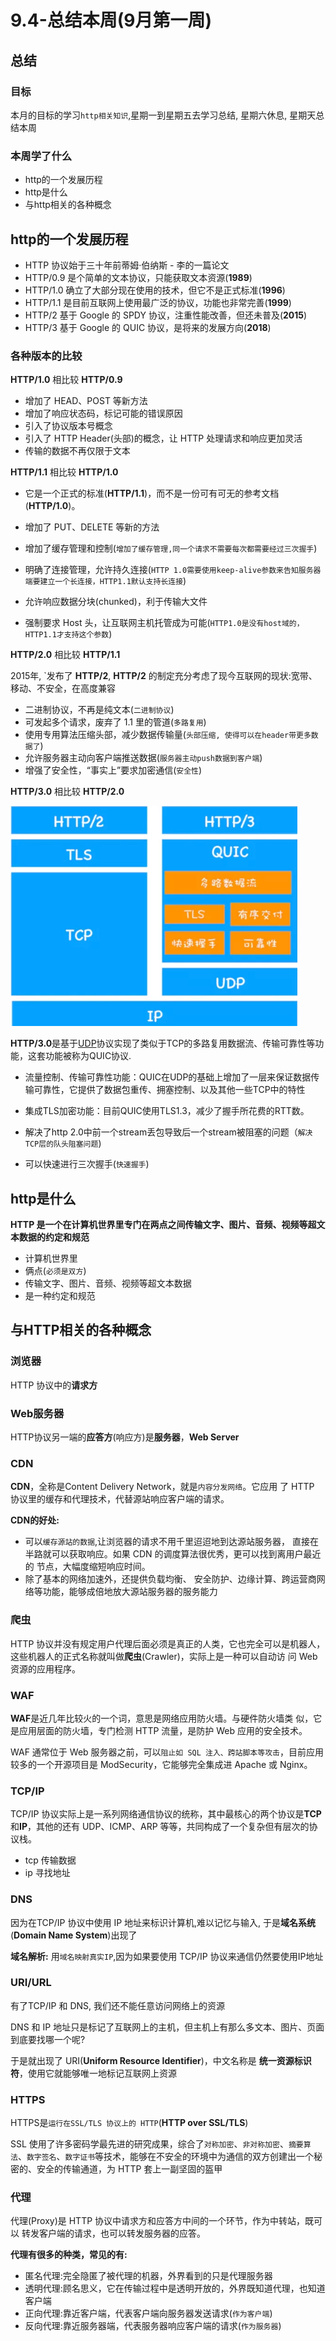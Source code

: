 # 9.4-总结本周(9月第一周)

## 总结

### 目标

本月的目标的学习`http相关知识`,星期一到星期五去学习总结, 星期六休息, 星期天总结本周

### 本周学了什么

- http的一个发展历程
- http是什么
- 与http相关的各种概念

## http的一个发展历程

- HTTP 协议始于三十年前蒂姆·伯纳斯 - 李的一篇论文
- HTTP/0.9 是个简单的文本协议，只能获取文本资源(**1989**)
- HTTP/1.0 确立了大部分现在使用的技术，但它不是正式标准(**1996**)
- HTTP/1.1 是目前互联网上使用最广泛的协议，功能也非常完善(**1999**)
- HTTP/2 基于 Google 的 SPDY 协议，注重性能改善，但还未普及(**2015**)
- HTTP/3 基于 Google 的 QUIC 协议，是将来的发展方向(**2018**)

### 各种版本的比较

**HTTP/1.0** 相比较 **HTTP/0.9**

- 增加了 HEAD、POST 等新方法
- 增加了响应状态码，标记可能的错误原因
- 引入了协议版本号概念
- 引入了 HTTP Header(头部)的概念，让 HTTP 处理请求和响应更加灵活
- 传输的数据不再仅限于文本



**HTTP/1.1** 相比较 **HTTP/1.0**

- 它是一个正式的标准(**HTTP/1.1**)，而不是一份可有可无的参考文档(**HTTP/1.0**)。

- 增加了 PUT、DELETE 等新的方法
- 增加了缓存管理和控制(`增加了缓存管理,同一个请求不需要每次都需要经过三次握手`)
- 明确了连接管理，允许持久连接(`HTTP 1.0需要使用keep-alive参数来告知服务器端要建立一个长连接，HTTP1.1默认支持长连接`)
- 允许响应数据分块(chunked)，利于传输大文件
- 强制要求 Host 头，让互联网主机托管成为可能(`HTTP1.0是没有host域的，HTTP1.1才支持这个参数`)



**HTTP/2.0** 相比较 **HTTP/1.1**

2015年, `发布了 **HTTP/2**, **HTTP/2** 的制定充分考虑了现今互联网的现状:宽带、移动、不安全，在高度兼容

- 二进制协议，不再是纯文本(`二进制协议`)
- 可发起多个请求，废弃了 1.1 里的管道(`多路复用`)
- 使用专用算法压缩头部，减少数据传输量(`头部压缩, 使得可以在header带更多数据了`)
- 允许服务器主动向客户端推送数据(`服务器主动push数据到客户端`)
- 增强了安全性，“事实上”要求加密通信(`安全性`)

**HTTP/3.0** 相比较 **HTTP/2.0**

<img src="./assets/image-20220904153324464.png" alt="image-20220904153324464" style="zoom:50%;" />

**HTTP/3.0**是基于[UDP](https://so.csdn.net/so/search?q=UDP&spm=1001.2101.3001.7020)协议实现了类似于TCP的多路复用数据流、传输可靠性等功能，这套功能被称为QUIC协议.

- 流量控制、传输可靠性功能：QUIC在UDP的基础上增加了一层来保证数据传输可靠性，它提供了数据包重传、拥塞控制、以及其他一些TCP中的特性
- 集成TLS加密功能：目前QUIC使用TLS1.3，减少了握手所花费的RTT数。

- 解决了http 2.0中前一个stream丢包导致后一个stream被阻塞的问题（`解决TCP层的队头阻塞问题`)
- 可以快速进行三次握手(`快速握手`)

## http是什么

**HTTP 是一个在计算机世界里专门在两点之间传输文字、图片、音频、视频等超文本数据的约定和规范**

- 计算机世界里
- 俩点(`必须是双方`)
- 传输文字、图片、音频、视频等超文本数据
- 是一种约定和规范

## 与HTTP相关的各种概念

### **浏览器**

HTTP 协议中的**请求方**

### **Web**服务器

HTTP协议另一端的**应答方**(响应方)是**服务器**，**Web Server**

### **CDN**

**CDN**，全称是Content Delivery Network，就是`内容分发网络`。它应用 了 HTTP 协议里的缓存和代理技术，代替源站响应客户端的请求。

**CDN的好处:**

- 可以`缓存源站的数据`,让浏览器的请求不用千里迢迢地到达源站服务器， 直接在半路就可以获取响应。如果 CDN 的调度算法很优秀，更可以找到离用户最近的 节点，大幅度缩短响应时间。
- 除了基本的网络加速外，还提供负载均衡、 安全防护、边缘计算、跨运营商网络等功能，能够成倍地放大源站服务器的服务能力

### **爬虫**

HTTP 协议并没有规定用户代理后面必须是真正的人类，它也完全可以是机器人，这些机器人的正式名称就叫做**爬虫**(Crawler)，实际上是一种可以自动访 问 Web 资源的应用程序。

### **WAF**

**WAF**是近几年比较火的一个词，意思是网络应用防火墙。与硬件防火墙类 似，它是应用层面的防火墙，专门检测 HTTP 流量，是防护 Web 应用的安全技术。

WAF 通常位于 Web 服务器之前，可以`阻止如 SQL 注入、跨站脚本等攻击`，目前应用较多的一个开源项目是 ModSecurity，它能够完全集成进 Apache 或 Nginx。

### **TCP/IP**

TCP/IP 协议实际上是一系列网络通信协议的统称，其中最核心的两个协议是**TCP**和**IP**，其他的还有 UDP、ICMP、ARP 等等，共同构成了一个复杂但有层次的协议栈。

- tcp 传输数据
- ip 寻找地址

### **DNS**

因为在TCP/IP 协议中使用 IP 地址来标识计算机,难以记忆与输入, 于是**域名系统**(**Domain Name System**)出现了

**域名解析:** 用`域名映射真实IP`,因为如果要使用 TCP/IP 协议来通信仍然要使用IP地址

### **URI/URL**

有了TCP/IP 和 DNS, 我们还不能任意访问网络上的资源

DNS 和 IP 地址只是标记了互联网上的主机，但主机上有那么多文本、图片、页面到底要找哪一个呢?

于是就出现了 URI(**Uniform Resource Identifier**)，中文名称是 **统一资源标识符**，使用它就能够唯一地标记互联网上资源

### **HTTPS**

HTTPS是`运行在SSL/TLS 协议上的 HTTP`(**HTTP over SSL/TLS**)

SSL 使用了许多密码学最先进的研究成果，综合了`对称加密`、`非对称加密`、`摘要算法`、`数字签名`、`数字证书`等技术，能够在不安全的环境中为通信的双方创建出一个秘密的、安全的传输通道，为 HTTP 套上一副坚固的盔甲

### **代理**

代理(Proxy)是 HTTP 协议中请求方和应答方中间的一个环节，作为中转站，既可以 转发客户端的请求，也可以转发服务器的应答。

**代理有很多的种类，常见的有:**

- 匿名代理:完全隐匿了被代理的机器，外界看到的只是代理服务器
- 透明代理:顾名思义，它在传输过程中是透明开放的，外界既知道代理，也知道客户端
- 正向代理:靠近客户端，代表客户端向服务器发送请求(`作为客户端`)
- 反向代理:靠近服务器端，代表服务器响应客户端的请求(`作为服务器`)